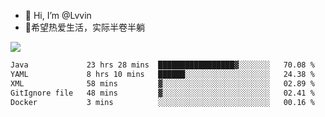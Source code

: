 - 👋 Hi, I’m @Lvvin
- 🍎希望热爱生活，实际半卷半躺
<!--
👀 I’m interested in ...
- 🌱 I’m currently learning ...
- 💞️ I’m looking to collaborate on ...
- 📫 How to reach me ...
->

<!---
Lvvin/Lvvin is a ✨ special ✨ repository because its `README.md` (this file) appears on your GitHub profile.
You can click the Preview link to take a look at your changes.

![Lvvin's GitHub stats](https://github-readme-stats.vercel.app/api?username=Lvvin&theme=default&show_icons=true&count_private=true)
--->

<a href="https://github.com/anuraghazra/github-readme-stats">
  <img align="center" src="https://github-readme-stats-lvvins-projects.vercel.app/api?username=Lvvin&theme=default&show_icons=true&count_private=true" />
</a>

<!--START_SECTION:waka-->

```txt
Java             23 hrs 28 mins  █████████████████▓░░░░░░░   70.08 %
YAML             8 hrs 10 mins   ██████░░░░░░░░░░░░░░░░░░░   24.38 %
XML              58 mins         ▓░░░░░░░░░░░░░░░░░░░░░░░░   02.89 %
GitIgnore file   48 mins         ▓░░░░░░░░░░░░░░░░░░░░░░░░   02.41 %
Docker           3 mins          ░░░░░░░░░░░░░░░░░░░░░░░░░   00.16 %
```

<!--END_SECTION:waka-->



